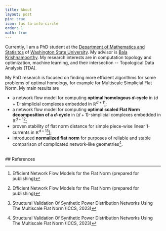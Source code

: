 ```yaml
---
title: About
layout: post
pin: true
icon: fas fa-info-circle
order: 1
math: true 
---
```


Currently, I am a PhD student at the [Department of Mathematics and Statisitcs](https://www.math.wsu.edu/) of [Washington State University](https://www.wsu.edu/).
My advisor is [Bala Krishnamoorthy](http://www.math.wsu.edu/math/faculty/bkrishna).
My research interests are in computation topology and optimization, machine learning, and their intersection -- Topological Data Analysis (TDA).

My PhD research is focused on finding more efficient algorithms for some problems of optimal homology, for example for Multiscale Simplicial Flat Norm. My main results are 
* a network flow model for computing **optimal homologous $d$-cycle** in $(d + 1)$-simplicial complexes embedded in $\mathbb{R}^{d +1}$[^footnote];
* a network flow model for computing **optimal scaled Flat Norm decomposition of a $d$-cycle** in $(d + 1)$-simplicial complexes embedded in $\mathbb{R}^{d +1}$[^footnote];
* proven stability of flat norm distance for simple piece-wise linear 1-currents in $\mathbb{R}^{d +1}$[^fn-nth-2]]; 
* introduced **normalized flat norm** for purposes of reliable and stable comparison of complicated network-like geometries[^fn-nth-2]. 

<br>
## References

[^footnote]: Efficient Network Flow Models for the Flat Norm (prepared for publishing)

[^fn-nth-2]: Structural Validation Of Synthetic Power Distribution Networks Using The Multiscale Flat Norm (ICCS, 2023)

<!-- My favorite story (or stories) is the story of Alice's adventures in Wonderland and Through the Looking-Glass -->

<!-- > "Curiouser and curiouser." cried Alice[^footnote] -->

<!--
### A book quote
-->
<!-- "Alice's Adventures in Wonderland" and "Through the Looking-Glass" by Lewis Carroll
are my most favorite books.
I grow up with these stories, they left a deep impression on my,
and I am still enjoying them. -->


<!--
 ‘I dare say you haven’t had much practice,’ said the Queen. ‘When I was your age, I always did it for half-an-hour a day. Why, **sometimes I’ve believed as many as six impossible things before breakfast**.‘[^footnote]
-->
<!--
<br>
## References
[^footnote]: "Through the Looking-Glass" by Lewis Carroll
-->
